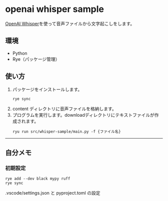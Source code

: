 # openai whisper sample

[OpenAI Whisper](https://github.com/openai/whisper.git)を使って音声ファイルから文字起こしをします。

## 環境

- Python
- Rye（パッケージ管理）

## 使い方

1. パッケージをインストールします。
   ```
   rye sync
   ```
2. content ディレクトリに音声ファイルを格納します。
3. プログラムを実行します。downloadディレクトリにテキストファイルが作成されます。
   ```
   ryu run src/whisper-sample/main.py -f {ファイル名}
   ```

---

## 自分メモ

### 初期設定

```
rye add --dev black mypy ruff
rye sync
```

.vscode/settings.json と pyproject.toml の設定
